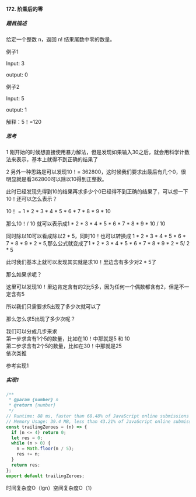 #### 172. 阶乘后的零

##### 题目描述

给定一个整数 n，返回 n! 结果尾数中零的数量。<br/>


例子1<br/>

Input:  3<br/>

output: 0<br/>

例子2<br/>

Input:  5<br/>

output: 1<br/>

解释：5！=120



##### 思考

1 刚开始的时候想直接使用暴力解法，但是发现如果输入30之后，就会用科学计数法来表示，基本上就得不到正确的结果了<br/>

2 另外一种思路是可以发现10！= 362800，这时候我们要求出最后有几个0，很明显就是看362800可以除以10得到正整数。<br/>

此时已经发现先得到10的结果再求多少个0已经得不到正确的结果了，可以想一下10！还可以怎么表示？<br/>

10！ = 1 * 2 * 3 * 4 * 5 * 6 * 7 * 8 * 9 * 10<br/>

那么10！/ 10 就可以表示成1 * 2 * 3 * 4 * 5 * 6 * 7 * 8 * 9 * 10 / 10<br/>

同时除以10可以看成除以2 * 5，同时10！也可以转换成
1 * 2 * 3 * 4 * 5 * 6 * 7 * 8 * 9 * 2 * 5,那么公式就变成了1 * 2 * 3 * 4 * 5 * 6 * 7 * 8 * 9 * 2 * 5/ 2 * 5<br/>

此时我们基本上就可以发现其实就是求10！里边含有多少对2 * 5了<br/>

那么如果求呢？<br/>

这里可以发现10！里边肯定含有的2比5多，因为任何一个偶数都含有2，但是不一定含有5<br/>

所以我们只需要求5出现了多少次就可以了<br/>

那么怎么求5出现了多少次呢？<br/>

我们可以分成几步来求<br/>
第一步求含有1个5的数量，比如在10！中那就是5 和 10<br/>
第二步求含有2个5的数量，比如在30！中那就是25<br/>
依次类推<br/>


参考实现1<br/>

##### 实现1

```js
/**
 * @param {number} n
 * @return {number}
 */
// Runtime: 88 ms, faster than 68.48% of JavaScript online submissions for Factorial Trailing Zeroes.
// Memory Usage: 39.4 MB, less than 43.21% of JavaScript online submissions for Factorial Trailing Zeroes.
const trailingZeroes = (n) => {
  if (n <= 4) return 0;
  let res = 0;
  while (n > 0) {
    n = Math.floor(n / 5);
    res += n;
  }
  return res;
};
export default trailingZeroes;
```
时间复杂度O（lgn）空间复杂度O（1）